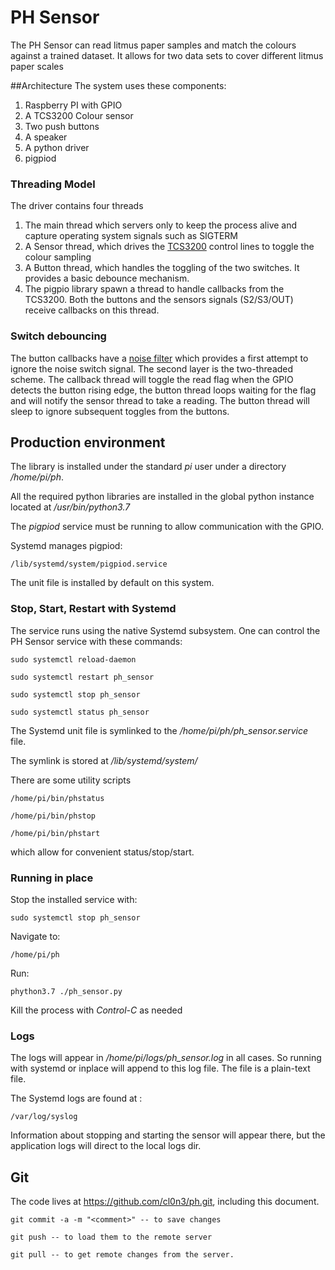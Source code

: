 # PH Sensor
The PH Sensor can read litmus paper samples and match the colours against a trained dataset. It allows for two data sets to cover different litmus paper scales

##Architecture
The system uses these components: 
1. Raspberry PI with GPIO
2. A TCS3200 Colour sensor
3. Two push buttons
4. A speaker
5. A python driver
6. pigpiod

### Threading Model
The driver contains four threads
1. The main thread which servers only to keep the process alive and capture operating system signals such as SIGTERM
2. A Sensor thread, which drives the [TCS3200](https://datasheet.lcsc.com/szlcsc/1811181405_Ams-AG-TCS3200D-TR_C92501.pdf) control lines to toggle the colour sampling
3. A Button thread, which handles the toggling of the two switches. It provides a basic debounce mechanism.
4. The pigpio library spawn a thread to handle callbacks from the TCS3200. Both the buttons and the sensors signals (S2/S3/OUT) receive callbacks on this thread.

### Switch debouncing
The button callbacks have a [noise filter](http://abyz.me.uk/rpi/pigpio/python.html#set_noise_filter) which provides a first attempt to ignore the noise switch signal. 
The second layer is the two-threaded scheme. The callback thread will toggle the read flag when the GPIO detects the button rising edge, the button thread loops waiting for the flag and will notify the sensor thread to take a reading. The button thread will sleep to ignore subsequent toggles from the buttons. 

## Production environment
The library is installed under the standard *pi* user under a directory */home/pi/ph*.

All the required python libraries are installed in the global python instance located at */usr/bin/python3.7*

The *pigpiod* service must be running to allow communication with the GPIO.

Systemd manages pigpiod: 

```console
/lib/systemd/system/pigpiod.service
```

The unit file is installed by default on this system.

### Stop, Start, Restart with Systemd

The service runs using the native Systemd subsystem. One can control the PH Sensor service with these commands: 

```console
sudo systemctl reload-daemon

sudo systemctl restart ph_sensor

sudo systemctl stop ph_sensor

sudo systemctl status ph_sensor
```

The Systemd unit file is symlinked to the */home/pi/ph/ph_sensor.service* file. 

The symlink is stored at */lib/systemd/system/*

There are some utility scripts
 
 ```console
/home/pi/bin/phstatus

/home/pi/bin/phstop

/home/pi/bin/phstart
```
which allow for convenient status/stop/start. 

### Running in place 

Stop the installed service with: 
```console
sudo systemctl stop ph_sensor
```

Navigate to: 
```console
/home/pi/ph
```

Run:
```console
phython3.7 ./ph_sensor.py
```

Kill the process with *Control-C* as needed


### Logs

The logs will appear in */home/pi/logs/ph_sensor.log* in all cases. So running with systemd or inplace will append to this log file. The file is a plain-text file.

The Systemd logs are found at : 

```console
/var/log/syslog
```

Information about stopping and starting the sensor will appear there, but the application logs will direct to the local logs dir.

## Git

The code lives at https://github.com/cl0n3/ph.git, including this document.

```console
git commit -a -m "<comment>" -- to save changes

git push -- to load them to the remote server 

git pull -- to get remote changes from the server.
```


